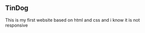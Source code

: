 <h2>TinDog</h2>
<p>This is my first website based on html and css and i know it is not responsive</p>
